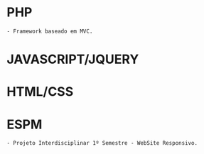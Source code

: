 # PHP
    - Framework baseado em MVC.
# JAVASCRIPT/JQUERY
# HTML/CSS
# ESPM
    - Projeto Interdisciplinar 1º Semestre - WebSite Responsivo. 

